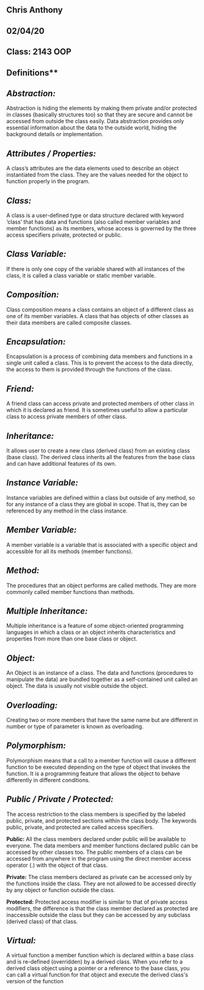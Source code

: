 ## **Chris Anthony**
## 02/04/20
## Class: 2143 OOP
## Definitions**

## *Abstraction:*

Abstraction is hiding the elements by making them private and/or protected in classes (basically structures too) so that they are secure and cannot be accessed from outside the class easily. Data abstraction provides only essential information about the data to the outside world, hiding the background details or implementation.

## *Attributes / Properties:*

A class’s attributes are the data elements used to describe an object instantiated from the class. They are the values needed for the object to function properly in the program.

## *Class:*

A class is a user-defined type or data structure declared with keyword ‘class’ that has data and functions (also called member variables and member functions) as its members, whose access is governed by the three access specifiers private, protected or public.

## *Class Variable:*

If there is only one copy of the variable shared with all instances of the class, it is called a class variable or static member variable. 

## *Composition:*

Class composition means a class contains an object of a different class as one of its member variables. A class that has objects of other classes as their data members are called composite classes.

## *Encapsulation:*

Encapsulation is a process of combining data members and functions in a single unit called a class. This is to prevent the access to the data directly, the access to them is provided through the functions of the class.

## *Friend:*

A friend class can access private and protected members of other class in which it is declared as friend. It is sometimes useful to allow a particular class to access private members of other class.

## *Inheritance:*

It allows user to create a new class (derived class) from an existing class (base class). The derived class inherits all the features from the base class and can have additional features of its own.

## *Instance Variable:*

Instance variables are defined within a class but outside of any method, so for any instance of a class they are global in scope. That is, they can be referenced by any method in the class instance.

## *Member Variable:*

A member variable is a variable that is associated with a specific object and accessible for all its methods (member functions).

## *Method:*

The procedures that an object performs are called methods. They are more commonly called member functions than methods.

## *Multiple Inheritance:*

Multiple inheritance is a feature of some object-oriented programming languages in which a class or an object inherits characteristics and properties from more than one base class or object. 

## *Object:*

An Object is an instance of a class. The data and functions (procedures to manipulate the data) are bundled together as a self-contained unit called an object. The data is usually not visible outside the object. 

## *Overloading:*

Creating two or more members that have the same name but are different in number or type of parameter is known as overloading.

## *Polymorphism:*

Polymorphism means that a call to a member function will cause a different function to be executed depending on the type of object that invokes the function. It is a programming feature that allows the object to behave differently in different conditions.  

## *Public / Private / Protected:*

The access restriction to the class members is specified by the labeled public, private, and protected sections within the class body. The keywords public, private, and protected are called access specifiers.

**Public:** All the class members declared under public will be available to everyone. The data members and member functions declared public can be accessed by other classes too. The public members of a class can be accessed from anywhere in the program using the direct member access operator (.) with the object of that class.

**Private:** The class members declared as private can be accessed only by the functions inside the class. They are not allowed to be accessed directly by any object or function outside the class. 

**Protected:** Protected access modifier is similar to that of private access modifiers, the difference is that the class member declared as protected are inaccessible outside the class but they can be accessed by any subclass (derived class) of that class.

## *Virtual:*

A virtual function a member function which is declared within a base class and is re-defined (overridden) by a derived class. When you refer to a derived class object using a pointer or a reference to the base class, you can call a virtual function for that object and execute the derived class's version of the function


